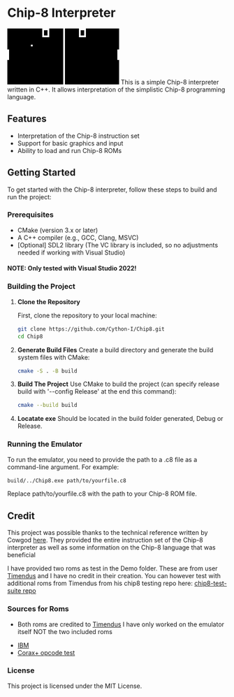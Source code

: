 # Chip-8 Interpreter
![Pong, shown on the display](./pictures/PONG_CHIP8.png)
This is a simple Chip-8 interpreter written in C++. It allows interpretation of the simplistic Chip-8 programming language.

## Features

- Interpretation  of the Chip-8 instruction set
- Support for basic graphics and input
- Ability to load and run Chip-8 ROMs

## Getting Started

To get started with the Chip-8 interpreter, follow these steps to build and run the project:

### Prerequisites

- CMake (version 3.x or later)
- A C++ compiler (e.g., GCC, Clang, MSVC)
- [Optional] SDL2 library (The VC library is included, so no adjustments needed if working with Visual Studio)
#### NOTE: Only tested with Visual Studio 2022!
### Building the Project

1. **Clone the Repository**

   First, clone the repository to your local machine:

   ```bash
   git clone https://github.com/Cython-I/Chip8.git
   cd Chip8
   ```
2. **Generate Build Files**
   Create a build directory and generate the build system files with CMake:
   ```bash
   cmake -S . -B build
   ```
4. **Build The Project**
   Use CMake to build the project (can specify release build with '--config Release' at the end this command):
   ```bash
   cmake --build build
   ```
5. **Locatate exe**
   Should be located in the build folder generated, Debug or Release.
   
### Running the Emulator
To run the emulator, you need to provide the path to a .c8 file as a command-line argument. For example:

```bash
build/../Chip8.exe path/to/yourfile.c8
```
Replace path/to/yourfile.c8 with the path to your Chip-8 ROM file. 

## Credit

This project was possible thanks to the technical reference written by Cowgod [here](http://devernay.free.fr/hacks/chip8/C8TECH10.HTM). They provided the entire
instruction set of the Chip-8 interpreter as well as some information on the Chip-8 language that was beneficial 

I have provided two roms as test in the Demo folder. These are from user [Timendus](https://github.com/Timendus) and I have no credit in their creation. You can however test with additional roms from
Timendus from his chip8 testing repo here: [chip8-test-suite repo](https://github.com/Timendus/chip8-test-suite?tab=readme-ov-file) 


### Sources for Roms
- Both roms are credited to [Timendus](https://github.com/Timendus) I have only worked on the emulator itself NOT the two included roms
* [IBM](https://github.com/Timendus/chip8-test-suite?tab=readme-ov-file#ibm-logo) 
* [Corax+ opcode test](https://github.com/Timendus/chip8-test-suite?tab=readme-ov-file#corax-opcode-test)


### License
This project is licensed under the MIT License.
